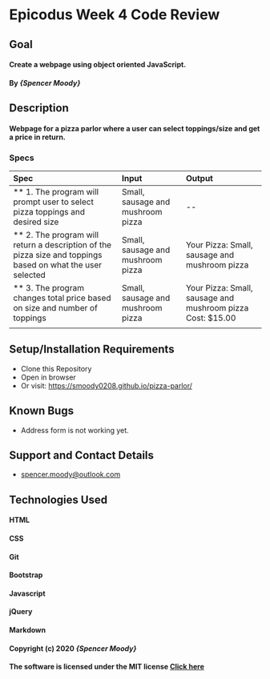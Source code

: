 # Epicodus Week 4 Code Review
## Goal 

#### Create a webpage using object oriented JavaScript.
#### By _**{Spencer Moody}**_

## Description
#### Webpage for a pizza parlor where a user can select toppings/size and get a price in return.


### Specs
| Spec | Input | Output |
| :-------------     | :------------- | :------------- |
| ** 1. The program will prompt user to select pizza toppings and desired size | Small, sausage and mushroom pizza | --
| ** 2. The program will return a description of the pizza size and toppings based on what the user selected | Small, sausage and mushroom pizza | Your Pizza: Small, sausage and mushroom pizza |
| ** 3. The program changes total price based on size and number of toppings |  Small, sausage and mushroom pizza | Your Pizza: Small, sausage and mushroom pizza Cost: $15.00 |
|  |  |  |
  
## Setup/Installation Requirements
* Clone this Repository
* Open in browser
* Or visit: https://smoody0208.github.io/pizza-parlor/

## Known Bugs 
* Address form is not working yet.

## Support and Contact Details
* spencer.moody@outlook.com

## Technologies Used 
#### HTML
#### CSS
#### Git 
#### Bootstrap
#### Javascript
#### jQuery 
#### Markdown

#### Copyright (c) 2020 **_{Spencer Moody}_**
#### The software is licensed under the MIT license [Click here](LICENSE.md)